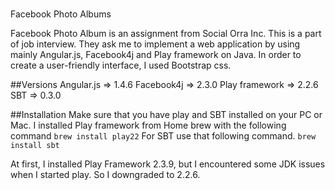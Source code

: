 #
Facebook Photo Albums

Facebook Photo Album is an assignment from Social Orra Inc. This is a part of job interview. They ask me to implement a web application by using mainly Angular.js, Facebook4j and Play framework on Java. In order to create a user-friendly interface, I used Bootstrap css. 

##Versions
Angular.js => 1.4.6
Facebook4j => 2.3.0
Play framework => 2.2.6
SBT => 0.3.0


##Installation
Make sure that you have play and SBT installed on your PC or Mac.
I installed Play framework from Home brew with the following command
`brew install play22`
For SBT use that following command.
`brew install sbt`


At first, I installed Play Framework 2.3.9, but I encountered some JDK issues when I started play. So I downgraded to 2.2.6.


